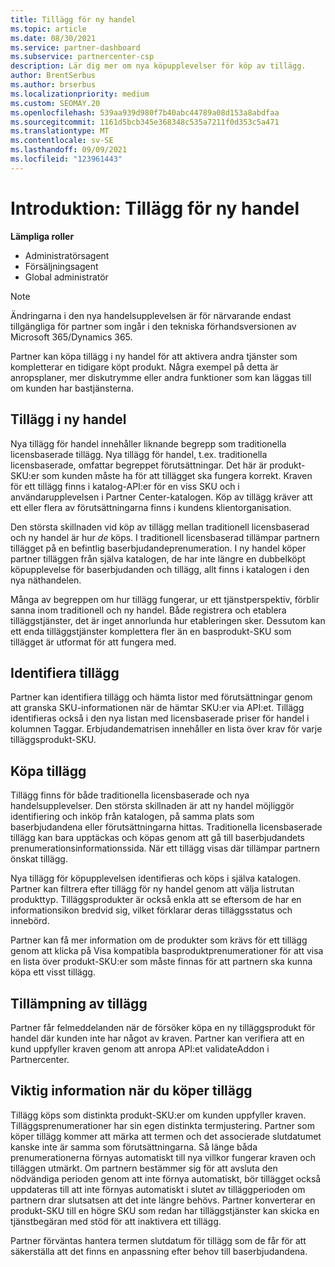 ```yaml
---
title: Tillägg för ny handel
ms.topic: article
ms.date: 08/30/2021
ms.service: partner-dashboard
ms.subservice: partnercenter-csp
description: Lär dig mer om nya köpupplevelser för köp av tillägg.
author: BrentSerbus
ms.author: brserbus
ms.localizationpriority: medium
ms.custom: SEOMAY.20
ms.openlocfilehash: 539aa939d980f7b40abc44789a08d153a8abdfaa
ms.sourcegitcommit: 1161d5bcb345e368348c535a7211f0d353c5a471
ms.translationtype: MT
ms.contentlocale: sv-SE
ms.lasthandoff: 09/09/2021
ms.locfileid: "123961443"
---
```

# <a name="introduction-new-commerce-add-ons"></a>Introduktion: Tillägg för ny handel

**Lämpliga roller**

- Administratörsagent
- Försäljningsagent
- Global administratör

> [!Note] 
> Ändringarna i den nya handelsupplevelsen är för närvarande endast tillgängliga för partner som ingår i den tekniska förhandsversionen av Microsoft 365/Dynamics 365.

Partner kan köpa tillägg i ny handel för att aktivera andra tjänster som kompletterar en tidigare köpt produkt. Några exempel på detta är anropsplaner, mer diskutrymme eller andra funktioner som kan läggas till om kunden har bastjänsterna.



## <a name="add-ons-in-new-commerce"></a>Tillägg i ny handel ## 

Nya tillägg för handel innehåller liknande begrepp som traditionella licensbaserade tillägg. Nya tillägg för handel, t.ex. traditionella licensbaserade, omfattar begreppet förutsättningar. Det här är produkt-SKU:er som kunden måste ha för att tillägget ska fungera korrekt. Kraven för ett tillägg finns i katalog-API:er för en viss SKU och i användarupplevelsen i Partner Center-katalogen. Köp av tillägg kräver att ett eller flera av förutsättningarna finns i kundens klientorganisation.
 
Den största skillnaden vid köp av tillägg mellan traditionell licensbaserad och ny handel är hur *de* köps. I traditionell licensbaserad tillämpar partnern tillägget på en befintlig baserbjudandeprenumeration. I ny handel köper partner tilläggen från själva katalogen, de har inte längre en dubbelköpt köpupplevelse för baserbjudanden och tillägg, allt finns i katalogen i den nya näthandelen.

Många av begreppen om hur tillägg fungerar, ur ett tjänstperspektiv, förblir sanna inom traditionell och ny handel. Både registrera och etablera tilläggstjänster, det är inget annorlunda hur etableringen sker. Dessutom kan ett enda tilläggstjänster komplettera fler än en basprodukt-SKU som tillägget är utformat för att fungera med.

## <a name="identifying-add-ons"></a>Identifiera tillägg ##

Partner kan identifiera tillägg och hämta listor med förutsättningar genom att granska SKU-informationen när de hämtar SKU:er via API:et. Tillägg identifieras också i den nya listan med licensbaserade priser för handel i kolumnen Taggar. Erbjudandematrisen innehåller en lista över krav för varje tilläggsprodukt-SKU.

## <a name="purchasing-add-ons"></a>Köpa tillägg ##

Tillägg finns för både traditionella licensbaserade och nya handelsupplevelser. Den största skillnaden är att ny handel möjliggör identifiering och inköp från katalogen, på samma plats som baserbjudandena eller förutsättningarna hittas. Traditionella licensbaserade tillägg kan bara upptäckas och köpas genom att gå till baserbjudandets prenumerationsinformationssida. När ett tillägg visas där tillämpar partnern önskat tillägg.


Nya tillägg för köpupplevelsen identifieras och köps i själva katalogen. Partner kan filtrera efter tillägg för ny handel genom att välja listrutan produkttyp. Tilläggsprodukter är också enkla att se eftersom de har en informationsikon bredvid sig, vilket förklarar deras tilläggsstatus och innebörd.


Partner kan få mer information om de produkter  som krävs för ett tillägg genom att klicka på Visa kompatibla basproduktprenumerationer för att visa en lista över produkt-SKU:er som måste finnas för att partnern ska kunna köpa ett visst tillägg.


## <a name="add-on-enforcement"></a>Tillämpning av tillägg ##

Partner får felmeddelanden när de försöker köpa en ny tilläggsprodukt för handel där kunden inte har något av kraven. Partner kan verifiera att en kund uppfyller kraven genom att anropa API:et validateAddon i Partnercenter.

## <a name="important-details-when-purchasing-add-ons"></a>Viktig information när du köper tillägg ##

Tillägg köps som distinkta produkt-SKU:er om kunden uppfyller kraven. Tilläggsprenumerationer har sin egen distinkta termjustering. Partner som köper tillägg kommer att märka att termen och det associerade slutdatumet kanske inte är samma som förutsättningarna. Så länge båda prenumerationerna förnyas automatiskt till nya villkor fungerar kraven och tilläggen utmärkt. Om partnern bestämmer sig för att avsluta den nödvändiga perioden genom att inte förnya automatiskt, bör tillägget också uppdateras till att inte förnyas automatiskt i slutet av tilläggperioden om partnern drar slutsatsen att det inte längre behövs.  Partner konverterar en produkt-SKU till en högre SKU som redan har tilläggstjänster kan skicka en tjänstbegäran med stöd för att inaktivera ett tillägg.

Partner förväntas hantera termen slutdatum för tillägg som de får för att säkerställa att det finns en anpassning efter behov till baserbjudandena.

